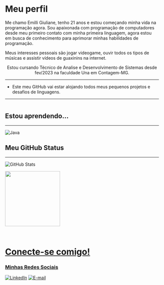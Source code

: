 # Meu perfil

Me chamo Emilli Giuliane, tenho 21 anos e estou começando minha vida na programação agora. Sou apaixonada com programação de computadores desde meu primeiro contato com minha primeira linguagem, agora estou em busca de conhecimento para aprimorar minhas habilidades de programação.

Meus interesses pessoais são jogar videogame, ouvir todos os tipos de músicas e assistir vídeos de guaxinins na internet.
<p align="center">
Estou cursando Técnico de Analise e Desenvolvimento de Sistemas desde fev/2023 na faculdade Una em Contagem-MG. 

---

- Este meu GitHub vai estar alojando todos meus pequenos projetos e desafios de linguagens.
---
```

```

## Estou aprendendo...
---
![Java](https://img.shields.io/badge/java-293914?style=for-the-badge&logo=java&logoColor=CDC0A1)

## Meu GitHub Status
---
![GitHub Stats](https://github-readme-stats.vercel.app/api?username=Emilli-Giuliane&theme=transparent&bg_color=293914&border_color=CDFF8C&show_icons=true&icon_color=81DE76&title_color=81DE76&text_color=CDC0A1&hide_title=true&hide=stars)

<div>
<a href="https://github.com/Emilli-Giuliane">
<img height="180em" src="https://github-readme-stats.vercel.app/api/top-langs/?username=Emilli-Giuliane&layout=compact&langs_count=7&theme=nord"/>

```


```

# Conecte-se comigo!

### Minhas Redes Sociais
[![LinkedIn](https://img.shields.io/badge/linkedin-293914?style=for-the-badge&logo=Linkedin&logoColor=CDFF8C)](https://www.linkedin.com/in/emilli-giuliane-pereira-lima-b44912265/)
<left>
[![E-mail](https://img.shields.io/badge/-Email-293914?style=for-the-badge)](mailto:mailtoemilligiuliane@gmail.com)

